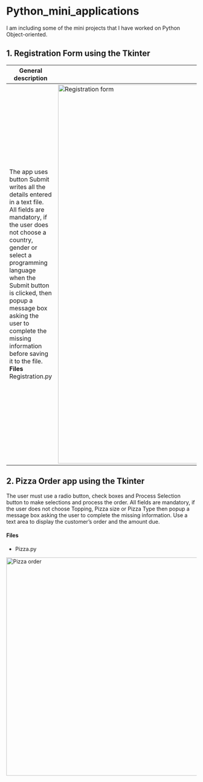 # Python_mini_applications

I am including some of the mini projects that I have worked on Python Object-oriented. 

## 1. Registration Form using the Tkinter

| General description  | The designed app | 
| ----------- | ----------- | 
|The app uses button Submit writes all the details entered in a text file. All fields are mandatory, if the user does not choose a country, gender or select a programming language when the Submit button is clicked, then popup a message box asking the user to complete the missing information before saving it to the file. <br> **Files** <br>  Registration.py | <img width="1000" alt="Registration form" src="https://github.com/semereab-merry/Python_mini-applications/assets/59441158/2b8d5fdf-d3e1-4c0d-94b7-ddcd4ea0d732"> | 

## 2. Pizza Order app using the Tkinter
The user must use a radio button, check boxes and Process Selection button to make selections and process the order. All fields are mandatory, if the user does not choose Topping, Pizza size or Pizza Type then popup a message box asking the user to complete the missing information. Use a text area to display the customer’s order and the amount due.
#### Files 
* Pizza.py

<img width="576" alt="Pizza order" src="https://github.com/semereab-merry/Python_mini-applications/assets/59441158/aaa67a01-40f7-46af-811d-f980fb52a75a">
